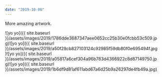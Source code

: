 ```yaml
---
date: "2019-10-08"
---
```


More amazing artwork.

![yo yo]({{ site.baseurl }}/assets/images/2019/1786dde3687347aee0652cc25b30e0fcbb53c509.jpg)![yo yo]({{ site.baseurl }}/assets/images/2019/a50f29cb827103124c92985f59db80f0e695494f.jpg)![yo yo]({{ site.baseurl }}/assets/images/2019/a05817a6cef304a96b783d4366922c8d87149750.jpg)![yo yo]({{ site.baseurl }}/assets/images/2019/1b6df9d81af611abd67a6d25b9a26297de4fb49a.jpg)

